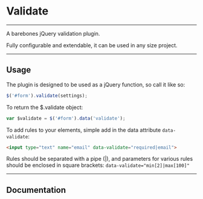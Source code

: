 # Validate

---

A barebones jQuery validation plugin.

Fully configurable and extendable, it can be used in any size project.

---

## Usage

The plugin is designed to be used as a jQuery function, so call it like so:

```javascript
$('#form').validate(settings);
```

To return the $.validate object:

```javascript
var $validate = $('#form').data('validate');
```

To add rules to your elements, simple add in the data attribute `data-validate`:

```html
<input type="text" name="email" data-validate="required|email">
```

Rules should be separated with a pipe (|), and parameters for various rules should be enclosed in square brackets: `data-validate="min[2]|max[100]"`

---
## Documentation
